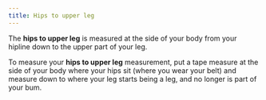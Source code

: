 ```yaml
---
title: Hips to upper leg
---
```


The **hips to upper leg** is measured at the side of your body from your hipline down to the upper part of your leg.

To measure your **hips to upper leg** measurement, put a tape measure at the side of your body where your hips sit (where you wear your belt) and measure down to where your leg starts being a leg, and no longer is part of your bum.
